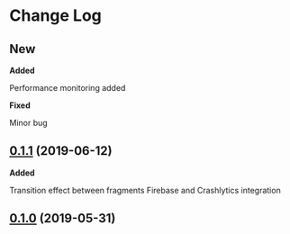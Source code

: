 # Change Log

## New

**Added**

Performance monitoring added

**Fixed**

Minor bug

## [0.1.1](https://github.com/artemkaxboy/autoredial-ce/releases/tag/0.1.1) (2019-06-12)

**Added**

Transition effect between fragments
Firebase and Crashlytics integration


## [0.1.0](https://github.com/artemkaxboy/autoredial-ce/releases/tag/0.1.0) (2019-05-31)